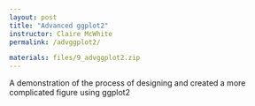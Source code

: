 ```yaml
---
layout: post
title: "Advanced ggplot2"
instructor: Claire McWhite
permalink: /advggplot2/

materials: files/9_advggplot2.zip
---
```



A demonstration of the process of designing and created a more complicated figure using ggplot2


